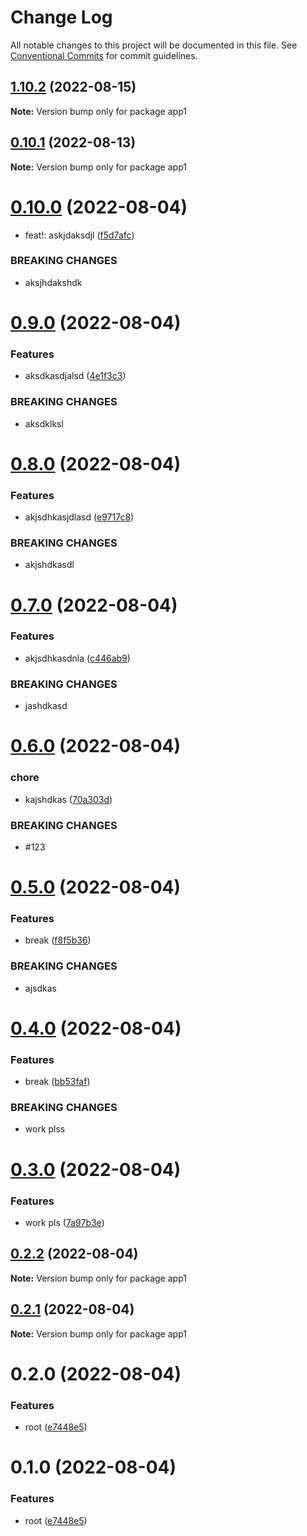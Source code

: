 # Change Log

All notable changes to this project will be documented in this file.
See [Conventional Commits](https://conventionalcommits.org) for commit guidelines.

## [1.10.2](https://github.com/kaijin1234/lerna-husky/compare/app1@0.10.1...app1@1.10.2) (2022-08-15)

**Note:** Version bump only for package app1





## [0.10.1](https://github.com/kaijin1234/lerna-husky/compare/app1@0.10.0...app1@0.10.1) (2022-08-13)

**Note:** Version bump only for package app1

# [0.10.0](https://github.com/kaijin1234/lerna-husky/compare/app1@0.9.0...app1@0.10.0) (2022-08-04)

- feat!: askjdaksdjl ([f5d7afc](https://github.com/kaijin1234/lerna-husky/commit/f5d7afced2262df7fa17a4d0d0e05df40e2537b0))

### BREAKING CHANGES

- aksjhdakshdk

# [0.9.0](https://github.com/kaijin1234/lerna-husky/compare/app1@0.8.0...app1@0.9.0) (2022-08-04)

### Features

- aksdkasdjalsd ([4e1f3c3](https://github.com/kaijin1234/lerna-husky/commit/4e1f3c37eec6f2bb46d99cb449debaa01ec26a22))

### BREAKING CHANGES

- aksdklksl

# [0.8.0](https://github.com/kaijin1234/lerna-husky/compare/app1@0.7.0...app1@0.8.0) (2022-08-04)

### Features

- akjsdhkasjdlasd ([e9717c8](https://github.com/kaijin1234/lerna-husky/commit/e9717c88697b49a4e6759b8fe47decdb271dc3f3))

### BREAKING CHANGES

- akjshdkasdl

# [0.7.0](https://github.com/kaijin1234/lerna-husky/compare/app1@0.6.0...app1@0.7.0) (2022-08-04)

### Features

- akjsdhkasdnla ([c446ab9](https://github.com/kaijin1234/lerna-husky/commit/c446ab9f8aff830cde5b51af3720667e4a6875ca))

### BREAKING CHANGES

- jashdkasd

# [0.6.0](https://github.com/kaijin1234/lerna-husky/compare/app1@0.5.0...app1@0.6.0) (2022-08-04)

### chore

- kajshdkas ([70a303d](https://github.com/kaijin1234/lerna-husky/commit/70a303d8a66292cc28c19f9f5e498a109f167a13))

### BREAKING CHANGES

- #123

# [0.5.0](https://github.com/kaijin1234/lerna-husky/compare/app1@0.4.0...app1@0.5.0) (2022-08-04)

### Features

- break ([f8f5b36](https://github.com/kaijin1234/lerna-husky/commit/f8f5b36d373d916e0b36316ede28f9d607f4ee8a))

### BREAKING CHANGES

- ajsdkas

# [0.4.0](https://github.com/kaijin1234/lerna-husky/compare/app1@0.3.0...app1@0.4.0) (2022-08-04)

### Features

- break ([bb53faf](https://github.com/kaijin1234/lerna-husky/commit/bb53faf8bcbcf9f129a7fec5bc3d2e39fe4e7726))

### BREAKING CHANGES

- work plss

# [0.3.0](https://github.com/kaijin1234/lerna-husky/compare/app1@0.2.2...app1@0.3.0) (2022-08-04)

### Features

- work pls ([7a97b3e](https://github.com/kaijin1234/lerna-husky/commit/7a97b3e52286ffb6411c22e838721e0620c89fe5))

## [0.2.2](https://github.com/kaijin1234/lerna-husky/compare/app1@0.2.1...app1@0.2.2) (2022-08-04)

**Note:** Version bump only for package app1

## [0.2.1](https://github.com/kaijin1234/lerna-husky/compare/app1@0.2.0...app1@0.2.1) (2022-08-04)

**Note:** Version bump only for package app1

# 0.2.0 (2022-08-04)

### Features

- root ([e7448e5](https://github.com/kaijin1234/lerna-husky/commit/e7448e5676e712ab0556069c248302b41758a269))

# 0.1.0 (2022-08-04)

### Features

- root ([e7448e5](https://github.com/kaijin1234/lerna-husky/commit/e7448e5676e712ab0556069c248302b41758a269))
